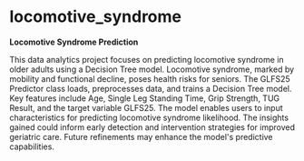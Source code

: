 # locomotive_syndrome
**Locomotive Syndrome Prediction**

This data analytics project focuses on predicting locomotive syndrome in older adults using a Decision Tree model. Locomotive syndrome, marked by mobility and functional decline, poses health risks for seniors. The GLFS25 Predictor class loads, preprocesses data, and trains a Decision Tree model. Key features include Age, Single Leg Standing Time, Grip Strength, TUG Result, and the target variable GLFS25. The model enables users to input characteristics for predicting locomotive syndrome likelihood. The insights gained could inform early detection and intervention strategies for improved geriatric care. Future refinements may enhance the model's predictive capabilities.


